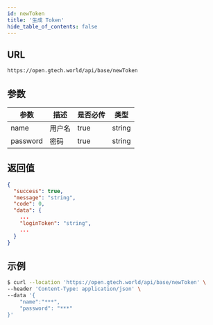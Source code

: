 ```yaml
---
id: newToken
title: '生成 Token'
hide_table_of_contents: false
---
```


## URL

```
https://open.gtech.world/api/base/newToken
```

## 参数

| 参数  | 描述 | 是否必传 | 类型 |
| --- | --- | --- | --- | 
| name  | 用户名 | true | string |
| password  | 密码 | true | string |

## 返回值

```json
{
  "success": true,
  "message": "string",
  "code": 0,
  "data": {
    ...
    "loginToken": "string",
    ...
  }
}
```

## 示例

```sh
$ curl --location 'https://open.gtech.world/api/base/newToken' \
--header 'Content-Type: application/json' \
--data '{
    "name":"***",
    "password": "***"
}'
```